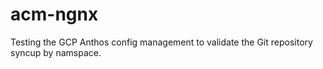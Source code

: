 # acm-ngnx

Testing the GCP Anthos config management to validate the Git repository syncup by namspace.
